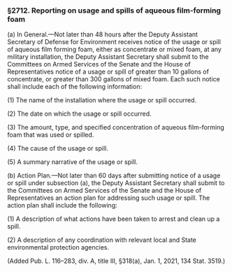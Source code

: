 ### §2712. Reporting on usage and spills of aqueous film-forming foam ###

(a) In General.—Not later than 48 hours after the Deputy Assistant Secretary of Defense for Environment receives notice of the usage or spill of aqueous film forming foam, either as concentrate or mixed foam, at any military installation, the Deputy Assistant Secretary shall submit to the Committees on Armed Services of the Senate and the House of Representatives notice of a usage or spill of greater than 10 gallons of concentrate, or greater than 300 gallons of mixed foam. Each such notice shall include each of the following information:

(1) The name of the installation where the usage or spill occurred.

(2) The date on which the usage or spill occurred.

(3) The amount, type, and specified concentration of aqueous film-forming foam that was used or spilled.

(4) The cause of the usage or spill.

(5) A summary narrative of the usage or spill.

(b) Action Plan.—Not later than 60 days after submitting notice of a usage or spill under subsection (a), the Deputy Assistant Secretary shall submit to the Committees on Armed Services of the Senate and the House of Representatives an action plan for addressing such usage or spill. The action plan shall include the following:

(1) A description of what actions have been taken to arrest and clean up a spill.

(2) A description of any coordination with relevant local and State environmental protection agencies.

(Added Pub. L. 116–283, div. A, title III, §318(a), Jan. 1, 2021, 134 Stat. 3519.)